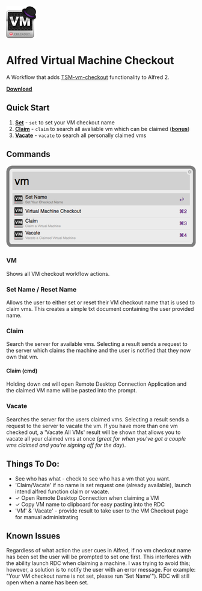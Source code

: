 ![VM Checkout Icon](resources/img/icon.png "VM Checkout")
# Alfred Virtual Machine Checkout

A Workflow that adds [TSM-vm-checkout](https://github.com/Threespot/TSM-vm-checkout) functionality to Alfred 2.

[__Download__](http://cl.ly/2T0l07363645)

## Quick Start
1. [__Set__](#set-name--reset-name) - `set` to set your VM checkout name
2. [__Claim__](#claim) - `claim` to search all avaliable vm which can be claimed  ([__bonus__](#claim-cmd))
3. [__Vacate__](#vacate) - `vacate` to search all personally claimed vms

## Commands

![VM Command Screenshot](resources/img/vm_screenshot.png "screenshot")

### VM
Shows all VM checkout workflow actions. 
### Set Name / Reset Name
Allows the user to either set or reset their VM checkout name that is used to claim vms. This creates a simple txt document containing the user provided name.
### Claim 
Search the server for available vms.  Selecting a result sends a request to the server which claims the machine and the user is notified that they now own that vm. 
#### Claim (cmd)
Holding down `cmd` will open Remote Desktop Connection Application and the claimed VM name will be pasted into the prompt.
### Vacate 
Searches the server for the users claimed vms. Selecting a result sends a request to the server to vacate the vm.
If you have more than one vm checked out, a 'Vacate All VMs' result will be shown that allows you to vacate all your claimed vms at once (*great for when you've got a couple vms claimed and you're signing off for the day*).

## Things To Do:
- See who has what - check to see who has a vm that you want.
- 'Claim/Vacate' if no name is set request one (already available), launch intend alfred function claim or vacate.
- &#x2713; Open Remote Desktop Connection when claiming a VM
- &#x2713; Copy VM name to clipboard for easy pasting into the RDC
- 'VM' & 'Vacate' - provide result to take user to the VM Checkout page for manual administrating 

## Known Issues
Regardless of what action the user cues in Alfred, if no vm checkout name has been set the user will be prompted to set one first. This interferes with the ability launch RDC when claiming a machine.  I was trying to avoid this; however, a solution is to notify the user with an error message. For example:  "Your VM checkout name is not set, please run 'Set Name'").  RDC will still open when a name has been set.  
